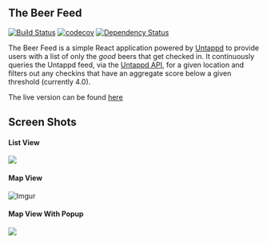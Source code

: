 The Beer Feed
-------------
[![Build Status](https://travis-ci.org/ml9951/BeerFeed.svg?branch=master)](https://travis-ci.org/ml9951/BeerFeed) [![codecov](https://codecov.io/gh/ml9951/BeerFeed/branch/master/graph/badge.svg)](https://codecov.io/gh/ml9951/BeerFeed)
[![Dependency Status](https://gemnasium.com/badges/github.com/ml9951/BeerFeed.svg)](https://gemnasium.com/github.com/ml9951/BeerFeed)


The Beer Feed is a simple React application powered by [Untappd](https://untappd.com) to provide users with a list of only the *good* beers that get checked in.  It continuously queries the Untappd feed, via the [Untappd API](https://untappd.com/api/docs), for a given location and filters out any checkins that have an aggregate score below a given threshold (currently 4.0).

The live version can be found [here](http://www.thebeerfeed.com)

## Screen Shots

#### List View
![](http://imgur.com/GKgyeUV.png)

#### Map View

![Imgur](http://i.imgur.com/dcIIgfm.png)

#### Map View With Popup
![](http://i.imgur.com/oQwlkEw.png)